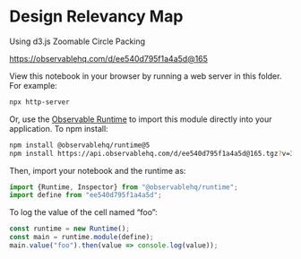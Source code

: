 # Design Relevancy Map

Using d3.js Zoomable Circle Packing

https://observablehq.com/d/ee540d795f1a4a5d@165

View this notebook in your browser by running a web server in this folder. For
example:

~~~sh
npx http-server
~~~

Or, use the [Observable Runtime](https://github.com/observablehq/runtime) to
import this module directly into your application. To npm install:

~~~sh
npm install @observablehq/runtime@5
npm install https://api.observablehq.com/d/ee540d795f1a4a5d@165.tgz?v=3
~~~

Then, import your notebook and the runtime as:

~~~js
import {Runtime, Inspector} from "@observablehq/runtime";
import define from "ee540d795f1a4a5d";
~~~

To log the value of the cell named “foo”:

~~~js
const runtime = new Runtime();
const main = runtime.module(define);
main.value("foo").then(value => console.log(value));
~~~
